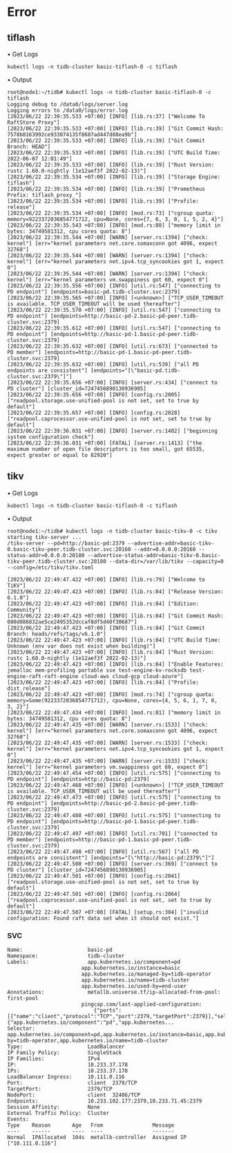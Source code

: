 # Error

## tiflash

• Get Logs

    kubectl logs -n tidb-cluster basic-tiflash-0 -c tiflash

• Output

    root@node1:~/tidb# kubectl logs -n tidb-cluster basic-tiflash-0 -c tiflash
    Logging debug to /data0/logs/server.log
    Logging errors to /data0/logs/error.log
    [2023/06/22 22:39:35.533 +07:00] [INFO] [lib.rs:37] ["Welcome To RaftStore Proxy"]
    [2023/06/22 22:39:35.533 +07:00] [INFO] [lib.rs:39] ["Git Commit Hash:   7578b8163992ce933074135f8687ad447d88ea9b"]
    [2023/06/22 22:39:35.533 +07:00] [INFO] [lib.rs:39] ["Git Commit Branch: HEAD"]
    [2023/06/22 22:39:35.533 +07:00] [INFO] [lib.rs:39] ["UTC Build Time:    2022-06-07 12:01:49"]
    [2023/06/22 22:39:35.533 +07:00] [INFO] [lib.rs:39] ["Rust Version:      rustc 1.60.0-nightly (1e12aef3f 2022-02-13)"]
    [2023/06/22 22:39:35.534 +07:00] [INFO] [lib.rs:39] ["Storage Engine:    tiflash"]
    [2023/06/22 22:39:35.534 +07:00] [INFO] [lib.rs:39] ["Prometheus Prefix: tiflash_proxy_"]
    [2023/06/22 22:39:35.534 +07:00] [INFO] [lib.rs:39] ["Profile:           release"]
    [2023/06/22 22:39:35.534 +07:00] [INFO] [mod.rs:73] ["cgroup quota: memory=9223372036854771712, cpu=None, cores={7, 6, 3, 0, 1, 5, 2, 4}"]
    [2023/06/22 22:39:35.543 +07:00] [INFO] [mod.rs:80] ["memory limit in bytes: 34749581312, cpu cores quota: 8"]
    [2023/06/22 22:39:35.544 +07:00] [WARN] [server.rs:1394] ["check: kernel"] [err="kernel parameters net.core.somaxconn got 4096, expect 32768"]
    [2023/06/22 22:39:35.544 +07:00] [WARN] [server.rs:1394] ["check: kernel"] [err="kernel parameters net.ipv4.tcp_syncookies got 1, expect 0"]
    [2023/06/22 22:39:35.544 +07:00] [WARN] [server.rs:1394] ["check: kernel"] [err="kernel parameters vm.swappiness got 60, expect 0"]
    [2023/06/22 22:39:35.556 +07:00] [INFO] [util.rs:547] ["connecting to PD endpoint"] [endpoints=basic-pd.tidb-cluster.svc:2379]
    [2023/06/22 22:39:35.565 +07:00] [INFO] [<unknown>] ["TCP_USER_TIMEOUT is available. TCP_USER_TIMEOUT will be used thereafter"]
    [2023/06/22 22:39:35.570 +07:00] [INFO] [util.rs:547] ["connecting to PD endpoint"] [endpoints=http://basic-pd-2.basic-pd-peer.tidb-cluster.svc:2379]
    [2023/06/22 22:39:35.612 +07:00] [INFO] [util.rs:547] ["connecting to PD endpoint"] [endpoints=http://basic-pd-1.basic-pd-peer.tidb-cluster.svc:2379]
    [2023/06/22 22:39:35.632 +07:00] [INFO] [util.rs:673] ["connected to PD member"] [endpoints=http://basic-pd-1.basic-pd-peer.tidb-cluster.svc:2379]
    [2023/06/22 22:39:35.632 +07:00] [INFO] [util.rs:539] ["all PD endpoints are consistent"] [endpoints="[\"basic-pd.tidb-cluster.svc:2379\"]"]
    [2023/06/22 22:39:35.656 +07:00] [INFO] [server.rs:434] ["connect to PD cluster"] [cluster_id=7247456890130936905]
    [2023/06/22 22:39:35.656 +07:00] [INFO] [config.rs:2005] ["readpool.storage.use-unified-pool is not set, set to true by default"]
    [2023/06/22 22:39:35.657 +07:00] [INFO] [config.rs:2028] ["readpool.coprocessor.use-unified-pool is not set, set to true by default"]
    [2023/06/22 22:39:36.031 +07:00] [INFO] [server.rs:1402] ["beginning system configuration check"]
    [2023/06/22 22:39:36.031 +07:00] [FATAL] [server.rs:1413] ["the maximum number of open file descriptors is too small, got 65535, expect greater or equal to 82920"]

## tikv

• Get Logs

    kubectl logs -n tidb-cluster basic-tiflash-0 -c tiflash

• Output

    root@node1:~/tidb# kubectl logs -n tidb-cluster basic-tikv-0 -c tikv
    starting tikv-server ...
    /tikv-server --pd=http://basic-pd:2379 --advertise-addr=basic-tikv-0.basic-tikv-peer.tidb-cluster.svc:20160 --addr=0.0.0.0:20160 --status-addr=0.0.0.0:20180 --advertise-status-addr=basic-tikv-0.basic-tikv-peer.tidb-cluster.svc:20180 --data-dir=/var/lib/tikv --capacity=0 --config=/etc/tikv/tikv.toml

    [2023/06/22 22:49:47.422 +07:00] [INFO] [lib.rs:79] ["Welcome to TiKV"]
    [2023/06/22 22:49:47.423 +07:00] [INFO] [lib.rs:84] ["Release Version:   6.1.0"]
    [2023/06/22 22:49:47.423 +07:00] [INFO] [lib.rs:84] ["Edition:           Community"]
    [2023/06/22 22:49:47.423 +07:00] [INFO] [lib.rs:84] ["Git Commit Hash:   080d086832ae5ce2495352dccaf8df5d40f30687"]
    [2023/06/22 22:49:47.423 +07:00] [INFO] [lib.rs:84] ["Git Commit Branch: heads/refs/tags/v6.1.0"]
    [2023/06/22 22:49:47.423 +07:00] [INFO] [lib.rs:84] ["UTC Build Time:    Unknown (env var does not exist when building)"]
    [2023/06/22 22:49:47.423 +07:00] [INFO] [lib.rs:84] ["Rust Version:      rustc 1.60.0-nightly (1e12aef3f 2022-02-13)"]
    [2023/06/22 22:49:47.423 +07:00] [INFO] [lib.rs:84] ["Enable Features:   jemalloc mem-profiling portable sse test-engine-kv-rocksdb test-engine-raft-raft-engine cloud-aws cloud-gcp cloud-azure"]
    [2023/06/22 22:49:47.423 +07:00] [INFO] [lib.rs:84] ["Profile:           dist_release"]
    [2023/06/22 22:49:47.423 +07:00] [INFO] [mod.rs:74] ["cgroup quota: memory=Some(9223372036854771712), cpu=None, cores={4, 5, 6, 1, 7, 0, 3, 2}"]
    [2023/06/22 22:49:47.434 +07:00] [INFO] [mod.rs:81] ["memory limit in bytes: 34749581312, cpu cores quota: 8"]
    [2023/06/22 22:49:47.435 +07:00] [WARN] [server.rs:1533] ["check: kernel"] [err="kernel parameters net.core.somaxconn got 4096, expect 32768"]
    [2023/06/22 22:49:47.435 +07:00] [WARN] [server.rs:1533] ["check: kernel"] [err="kernel parameters net.ipv4.tcp_syncookies got 1, expect 0"]
    [2023/06/22 22:49:47.435 +07:00] [WARN] [server.rs:1533] ["check: kernel"] [err="kernel parameters vm.swappiness got 60, expect 0"]
    [2023/06/22 22:49:47.454 +07:00] [INFO] [util.rs:575] ["connecting to PD endpoint"] [endpoints=http://basic-pd:2379]
    [2023/06/22 22:49:47.468 +07:00] [INFO] [<unknown>] ["TCP_USER_TIMEOUT is available. TCP_USER_TIMEOUT will be used thereafter"]
    [2023/06/22 22:49:47.473 +07:00] [INFO] [util.rs:575] ["connecting to PD endpoint"] [endpoints=http://basic-pd-2.basic-pd-peer.tidb-cluster.svc:2379]
    [2023/06/22 22:49:47.488 +07:00] [INFO] [util.rs:575] ["connecting to PD endpoint"] [endpoints=http://basic-pd-1.basic-pd-peer.tidb-cluster.svc:2379]
    [2023/06/22 22:49:47.497 +07:00] [INFO] [util.rs:701] ["connected to PD member"] [endpoints=http://basic-pd-1.basic-pd-peer.tidb-cluster.svc:2379]
    [2023/06/22 22:49:47.498 +07:00] [INFO] [util.rs:567] ["all PD endpoints are consistent"] [endpoints="[\"http://basic-pd:2379\"]"]
    [2023/06/22 22:49:47.500 +07:00] [INFO] [server.rs:369] ["connect to PD cluster"] [cluster_id=7247456890130936905]
    [2023/06/22 22:49:47.501 +07:00] [INFO] [config.rs:2041] ["readpool.storage.use-unified-pool is not set, set to true by default"]
    [2023/06/22 22:49:47.501 +07:00] [INFO] [config.rs:2064] ["readpool.coprocessor.use-unified-pool is not set, set to true by default"]
    [2023/06/22 22:49:47.507 +07:00] [FATAL] [setup.rs:304] ["invalid configuration: Found raft data set when it should not exist."]

### SVC

    Name:                     basic-pd
    Namespace:                tidb-cluster
    Labels:                   app.kubernetes.io/component=pd
                            app.kubernetes.io/instance=basic
                            app.kubernetes.io/managed-by=tidb-operator
                            app.kubernetes.io/name=tidb-cluster
                            app.kubernetes.io/used-by=end-user
    Annotations:              metallb.universe.tf/ip-allocated-from-pool: first-pool
                            pingcap.com/last-applied-configuration:
                                {"ports":[{"name":"client","protocol":"TCP","port":2379,"targetPort":2379}],"selector":{"app.kubernetes.io/component":"pd","app.kubernetes...
    Selector:                 app.kubernetes.io/component=pd,app.kubernetes.io/instance=basic,app.kubernetes.io/managed-by=tidb-operator,app.kubernetes.io/name=tidb-cluster
    Type:                     LoadBalancer
    IP Family Policy:         SingleStack
    IP Families:              IPv4
    IP:                       10.233.37.178
    IPs:                      10.233.37.178
    LoadBalancer Ingress:     10.111.0.116
    Port:                     client  2379/TCP
    TargetPort:               2379/TCP
    NodePort:                 client  32486/TCP
    Endpoints:                10.233.102.177:2379,10.233.71.45:2379
    Session Affinity:         None
    External Traffic Policy:  Cluster
    Events:
    Type    Reason       Age   From                Message
    ----    ------       ----  ----                -------
    Normal  IPAllocated  104s  metallb-controller  Assigned IP ["10.111.0.116"]
